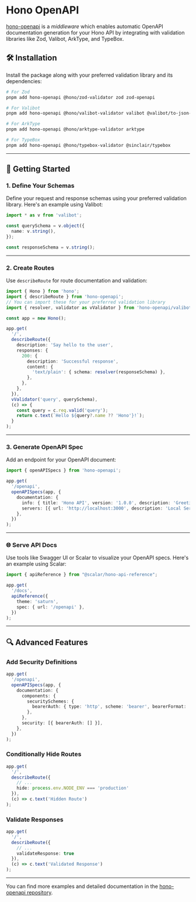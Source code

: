 # Hono OpenAPI

[hono-openapi](https://github.com/rhinobase/hono-openapi) is a *middleware* which enables automatic OpenAPI documentation generation for your Hono API by integrating with validation libraries like Zod, Valibot, ArkType, and TypeBox.

## 🛠️ Installation

Install the package along with your preferred validation library and its dependencies:

```bash
# For Zod
pnpm add hono-openapi @hono/zod-validator zod zod-openapi

# For Valibot
pnpm add hono-openapi @hono/valibot-validator valibot @valibot/to-json-schema

# For ArkType
pnpm add hono-openapi @hono/arktype-validator arktype

# For TypeBox
pnpm add hono-openapi @hono/typebox-validator @sinclair/typebox
```

---

## 🚀 Getting Started

### 1. Define Your Schemas

Define your request and response schemas using your preferred validation library. Here's an example using Valibot:

```ts
import * as v from 'valibot';

const querySchema = v.object({
  name: v.string(),
});

const responseSchema = v.string();
```

---

### 2. Create Routes

Use `describeRoute` for route documentation and validation:

```ts
import { Hono } from 'hono';
import { describeRoute } from 'hono-openapi';
// You can import these for your preferred validation library
import { resolver, validator as vValidator } from 'hono-openapi/valibot';

const app = new Hono();

app.get(
  '/',
  describeRoute({
    description: 'Say hello to the user',
    responses: {
      200: {
        description: 'Successful response',
        content: {
          'text/plain': { schema: resolver(responseSchema) },
        },
      },
    },
  }),
  vValidator('query', querySchema),
  (c) => {
    const query = c.req.valid('query');
    return c.text(`Hello ${query?.name ?? 'Hono'}!`);
  }
);
```

---

### 3. Generate OpenAPI Spec

Add an endpoint for your OpenAPI document:

```ts
import { openAPISpecs } from 'hono-openapi';

app.get(
  '/openapi',
  openAPISpecs(app, {
    documentation: {
      info: { title: 'Hono API', version: '1.0.0', description: 'Greeting API' },
      servers: [{ url: 'http://localhost:3000', description: 'Local Server' }],
    },
  })
);
```

---

### 🌐 Serve API Docs

Use tools like Swagger UI or Scalar to visualize your OpenAPI specs. Here's an example using Scalar:

```ts
import { apiReference } from "@scalar/hono-api-reference";

app.get(
  '/docs',
  apiReference({
    theme: 'saturn',
    spec: { url: '/openapi' },
  })
);
```

---

## 🔍 Advanced Features

### Add Security Definitions

```ts
app.get(
  '/openapi',
  openAPISpecs(app, {
    documentation: {
      components: {
        securitySchemes: {
          bearerAuth: { type: 'http', scheme: 'bearer', bearerFormat: 'JWT' },
        },
      },
      security: [{ bearerAuth: [] }],
    },
  })
);
```

### Conditionally Hide Routes

```ts
app.get(
  '/',
  describeRoute({ 
    // ...
    hide: process.env.NODE_ENV === 'production'
  }),
  (c) => c.text('Hidden Route')
);
```

### Validate Responses

```ts
app.get(
  '/',
  describeRoute({
    // ...
    validateResponse: true
  }),
  (c) => c.text('Validated Response')
);
```

---

You can find more examples and detailed documentation in the [hono-openapi repository](https://github.com/rhinobase/hono-openapi).
